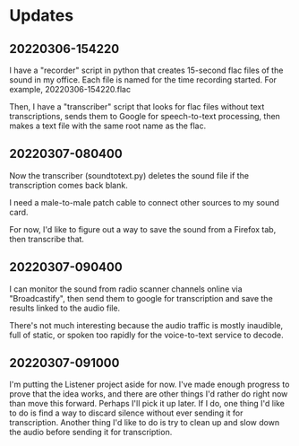# Updates
## 20220306-154220
I have a "recorder" script in python that creates 15-second flac files of the sound in my office. Each file is named for the time recording started. For example, 20220306-154220.flac

Then, I have a "transcriber" script that looks for flac files without text transcriptions, sends them to Google for speech-to-text processing, then makes a text file with the same root name as the flac. 

## 20220307-080400
Now the transcriber (soundtotext.py) deletes the sound file if the transcription comes back blank.

I need a male-to-male patch cable to connect other sources to my sound card.

For now, I'd like to figure out a way to save the sound from a Firefox tab, then transcribe that.

## 20220307-090400
I can monitor the sound from radio scanner channels online via "Broadcastify", then send them to google for transcription and save the results linked to the audio file.

There's not much interesting because the audio traffic is mostly inaudible, full of static, or spoken too rapidly for the voice-to-text service to decode.

## 20220307-091000
I'm putting the Listener project aside for now. I've made enough progress to prove that the idea works, and there are other things I'd rather do right now than move this forward. Perhaps I'll pick it up later. If I do, one thing I'd like to do is find a way to discard silence without ever sending it for transcription. Another thing I'd like to do is try to clean up and slow down the audio before sending it for transcription.